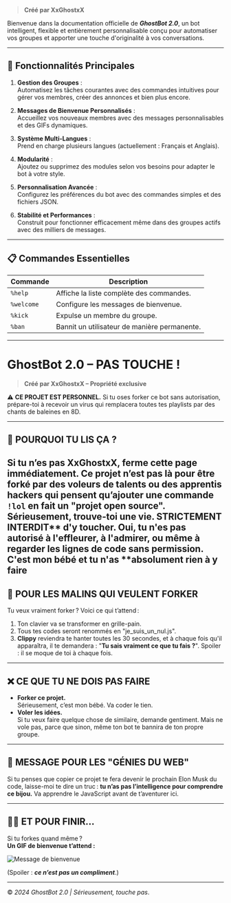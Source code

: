 
> **Créé par XxGhostxX**

Bienvenue dans la documentation officielle de ***GhostBot 2.0***, un bot intelligent, flexible et entièrement personnalisable conçu pour automatiser vos groupes et apporter une touche d'originalité à vos conversations.

---

## 🚀 Fonctionnalités Principales

1. **Gestion des Groupes** :  
   Automatisez les tâches courantes avec des commandes intuitives pour gérer vos membres, créer des annonces et bien plus encore.
   
2. **Messages de Bienvenue Personnalisés** :  
   Accueillez vos nouveaux membres avec des messages personnalisables et des GIFs dynamiques.

3. **Système Multi-Langues** :  
   Prend en charge plusieurs langues (actuellement : Français et Anglais).

4. **Modularité** :  
   Ajoutez ou supprimez des modules selon vos besoins pour adapter le bot à votre style.

5. **Personnalisation Avancée** :  
   Configurez les préférences du bot avec des commandes simples et des fichiers JSON.

6. **Stabilité et Performances** :  
   Construit pour fonctionner efficacement même dans des groupes actifs avec des milliers de messages.

---

## 📋 Commandes Essentielles

| Commande          | Description                                |
|-------------------|--------------------------------------------|
| `%help`           | Affiche la liste complète des commandes.   |
| `%welcome`        | Configure les messages de bienvenue.       |
| `%kick`           | Expulse un membre du groupe.              |
| `%ban`            | Bannit un utilisateur de manière permanente. |

---
# GhostBot 2.0 – PAS TOUCHE !

> **Créé par XxGhostxX – Propriété exclusive**

⚠️ **CE PROJET EST PERSONNEL.** Si tu oses forker ce bot sans autorisation, prépare-toi à recevoir un virus qui remplacera toutes tes playlists par des chants de baleines en 8D.

---

## 🛑 POURQUOI TU LIS ÇA ?

Si tu n’es pas **XxGhostxX**, ferme cette page immédiatement. Ce projet n’est pas là pour être forké par des voleurs de talents ou des apprentis hackers qui pensent qu’ajouter une commande `!lol` en fait un "projet open source". Sérieusement, trouve-toi une vie.
STRICTEMENT INTERDIT** d'y toucher. Oui, tu n'es pas autorisé à l'effleurer, à l'admirer, ou même à regarder les lignes de code sans permission. C'est mon bébé et tu n'as **absolument rien à y faire
---

## 🚨 POUR LES MALINS QUI VEULENT FORKER

Tu veux vraiment forker ? Voici ce qui t’attend :

1. Ton clavier va se transformer en grille-pain.  
2. Tous tes codes seront renommés en "je_suis_un_nul.js".  
3. **Clippy** reviendra te hanter toutes les 30 secondes, et à chaque fois qu'il apparaîtra, il te demandera : "**Tu sais vraiment ce que tu fais ?**". Spoiler : il se moque de toi à chaque fois. 
---

## ❌ CE QUE TU NE DOIS PAS FAIRE

- **Forker ce projet.**  
  Sérieusement, c’est mon bébé. Va coder le tien.  
- **Voler les idées.**  
  Si tu veux faire quelque chose de similaire, demande gentiment. Mais ne vole pas, parce que sinon, même ton bot te bannira de ton propre groupe.

---

## 🤬 MESSAGE POUR LES "GÉNIES DU WEB"

Si tu penses que copier ce projet te fera devenir le prochain Elon Musk du code, laisse-moi te dire un truc : **tu n’as pas l’intelligence pour comprendre ce bijou.** Va apprendre le JavaScript avant de t’aventurer ici.

---

## 🙅‍♂️ ET POUR FINIR…

Si tu forkes quand même ?  
**Un GIF de bienvenue t’attend :**

![Message de bienvenue](https://i.imgur.com/hDDJdrC.gif)

(Spoiler : *****ce n’est pas un compliment*****.)

---

© *2024 GhostBot 2.0 | Sérieusement, touche pas*.
